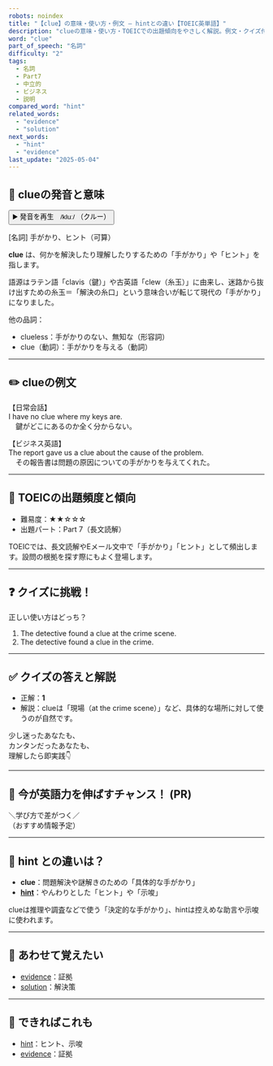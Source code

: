 ```yaml
---
robots: noindex
title: "【clue】の意味・使い方・例文 ― hintとの違い【TOEIC英単語】"
description: "clueの意味・使い方・TOEICでの出題傾向をやさしく解説。例文・クイズ付きでhintとの違いもわかりやすく学べます。"
word: "clue"
part_of_speech: "名詞"
difficulty: "2"
tags:
  - 名詞
  - Part7
  - 中立的
  - ビジネス
  - 説明
compared_word: "hint"
related_words:
  - "evidence"
  - "solution"
next_words:
  - "hint"
  - "evidence"
last_update: "2025-05-04"
---
```


## 🔰 clueの発音と意味

<button class="play-audio" onclick="playTTS('clue')">
  <span class="play-audio-main">
    ▶️ 発音を再生　/kluː/
  </span>
  <span class="play-audio-sub">
    （クルー）
  </span>
</button>

[名詞] 手がかり、ヒント（可算）

**clue** は、何かを解決したり理解したりするための「手がかり」や「ヒント」を指します。

語源はラテン語「clavis（鍵）」や古英語「clew（糸玉）」に由来し、迷路から抜け出すための糸玉＝「解決の糸口」という意味合いが転じて現代の「手がかり」になりました。

他の品詞：  
- clueless：手がかりのない、無知な（形容詞）
- clue（動詞）：手がかりを与える（動詞）

---

## ✏️ clueの例文

【日常会話】  
I have no clue where my keys are.  
　鍵がどこにあるのか全く分からない。

【ビジネス英語】  
The report gave us a clue about the cause of the problem.  
　その報告書は問題の原因についての手がかりを与えてくれた。

---

## 🎯 TOEICの出題頻度と傾向

- 難易度：★★☆☆☆
- 出題パート：Part 7（長文読解）

TOEICでは、長文読解やEメール文中で「手がかり」「ヒント」として頻出します。設問の根拠を探す際にもよく登場します。

---

## ❓ クイズに挑戦！

正しい使い方はどっち？

1. The detective found a clue at the crime scene.  
2. The detective found a clue in the crime.

---

## ✅ クイズの答えと解説

- 正解：**1**
- 解説：clueは「現場（at the crime scene）」など、具体的な場所に対して使うのが自然です。

少し迷ったあなたも、  
カンタンだったあなたも、  
理解したら即実践👇️

---

## 🚀 今が英語力を伸ばすチャンス！ (PR)

<div class="info-center">
＼学び方で差がつく／<br>  
（おすすめ情報予定）
</div>

---

## 🤔  hint との違いは？

- **clue**：問題解決や謎解きのための「具体的な手がかり」
- **[hint](/hint)**：やんわりとした「ヒント」や「示唆」

clueは推理や調査などで使う「決定的な手がかり」、hintは控えめな助言や示唆に使われます。

---

## 🧩 あわせて覚えたい

- [evidence](/evidence)：証拠
- [solution](/solution)：解決策

---

## 📖 できればこれも

- [hint](/hint)：ヒント、示唆
- [evidence](/evidence)：証拠

<!-- cvid: aid23_bid15 -->
